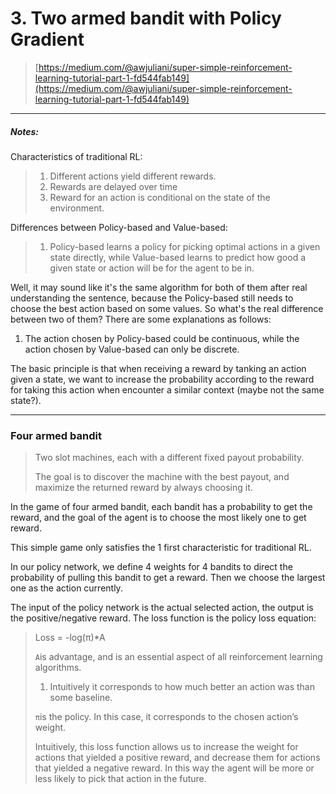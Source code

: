 # 3. Two armed bandit with Policy Gradient

> [https://medium.com/@awjuliani/super-simple-reinforcement-learning-tutorial-part-1-fd544fab149](https://medium.com/@awjuliani/super-simple-reinforcement-learning-tutorial-part-1-fd544fab149)

---

##### Notes:

Characteristics of traditional RL:

> 1. Different actions yield different rewards.
> 2. Rewards are delayed over time
> 3. Reward for an action is conditional on the state of the environment.

Differences between Policy-based and Value-based:

> 1. Policy-based learns a policy for picking optimal actions in a given state directly, while Value-based learns to predict how good a given state or action will be for the agent to be in.

Well, it may sound like it's the same algorithm for both of them after real understanding the sentence, because the Policy-based still needs to choose the best action based on some values. So what's the real difference between two of them? There are some explanations as follows:

1. The action chosen by Policy-based could be continuous, while the action chosen by Value-based can only be discrete.

The basic principle is that when receiving a reward by tanking an action given a state, we want to increase the probability according to the reward for taking this action when encounter a similar context \(maybe not the same state?\).

---

### Four armed bandit

> Two slot machines, each with a different fixed payout probability.
>
> The goal is to discover the machine with the best payout, and maximize the returned reward by always choosing it.

In the game of four armed bandit, each bandit has a probability to get the reward, and the goal of the agent is to choose the most likely one to get reward.

This simple game only satisfies the 1 first characteristic for traditional RL.

In our policy network, we define 4 weights for 4 bandits to direct the probability of pulling this bandit to get a reward. Then we choose the largest one as the action currently.

The input of the policy network is the actual selected action, the output is the positive/negative reward. The loss function is the policy loss equation:

> Loss = -log\(π\)\*A
>
> `A`is advantage, and is an essential aspect of all reinforcement learning algorithms.
>
> 1. Intuitively it corresponds to how much better an action was than some baseline.
>
> `π`is the policy. In this case, it corresponds to the chosen action’s weight.
>
> Intuitively, this loss function allows us to increase the weight for actions that yielded a positive reward, and decrease them for actions that yielded a negative reward. In this way the agent will be more or less likely to pick that action in the future.



